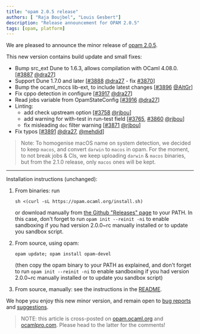 ```yaml
---
title: "opam 2.0.5 release"
authors: [ "Raja Boujbel", "Louis Gesbert"]
description: "Release announcement for OPAM 2.0.5"
tags: [opam, platform]
---
```


We are pleased to announce the minor release of [opam 2.0.5](https://github.com/ocaml/opam/releases/tag/2.0.5).

This new version contains build update and small fixes:
* Bump src_ext Dune to 1.6.3, allows compilation with OCaml 4.08.0. [[#3887](https://github.com/ocaml/opam/pull/3887) [@dra27](https://github.com/dra27)]
* Support Dune 1.7.0 and later [[#3888](https://github.com/ocaml/opam/pull/3888) [@dra27](https://github.com/dra27) - fix [#3870](https://github.com/ocaml/opam/issues/3870)]
* Bump the ocaml_mccs lib-ext, to include latest changes [[#3896](https://github.com/ocaml/opam/pull/3896) [@AltGr](https://github.com/AltGr)]
* Fix cppo detection in configure [[#3917](https://github.com/ocaml/opam/pull/3917) [@dra27](https://github.com/dra27)]
* Read jobs variable from OpamStateConfig [[#3916](https://github.com/ocaml/opam/pull/3916) [@dra27](https://github.com/dra27)]
* Linting:
  * add check upstream option [[#3758](https://github.com/ocaml/opam/pull/3758) [@rjbou](https://github.com/rjbou)]
  * add warning for with-test in run-test field [[#3765](https://github.com/ocaml/opam/pull/3765), [#3860](https://github.com/ocaml/opam/pull/3860) [@rjbou](https://github.com/rjbou)]
  * fix misleading `doc` filter warning [[#3871](https://github.com/ocaml/opam/pull/3871) [@rjbou](https://github.com/rjbou)]
* Fix typos [[#3891](https://github.com/ocaml/opam/pull/3891) [@dra27](https://github.com/dra27), [@mehdid](https://github.com/mehdid)]

> Note: To homogenise macOS name on system detection, we decided to keep `macos`, and convert `darwin` to `macos` in opam. For the moment, to not break jobs & CIs, we keep uploading `darwin` & `macos` binaries, but from the 2.1.0 release, only `macos` ones will be kept.

---

Installation instructions (unchanged):

1. From binaries: run

    ```
    sh <(curl -sL https://opam.ocaml.org/install.sh)
    ```

    or download manually from [the Github "Releases" page](https://github.com/ocaml/opam/releases/tag/2.0.5) to your PATH. In this case, don't forget to run `opam init --reinit -ni` to enable sandboxing if you had version 2.0.0~rc manually installed or to update you sandbox script.

2. From source, using opam:

    ```
    opam update; opam install opam-devel
    ```

   (then copy the opam binary to your PATH as explained, and don't forget to run `opam init --reinit -ni` to enable sandboxing if you had version 2.0.0~rc manually installed or to update you sandbox script)

3. From source, manually: see the instructions in the [README](https://github.com/ocaml/opam/tree/2.0.5#compiling-this-repo).

We hope you enjoy this new minor version, and remain open to [bug reports](https://github.com/ocaml/opam/issues) and [suggestions](https://github.com/ocaml/opam/issues).

> NOTE: this article is cross-posted on [opam.ocaml.org](https://opam.ocaml.org/blog/) and [ocamlpro.com](http://www.ocamlpro.com/category/blog/). Please head to the latter for the comments!

